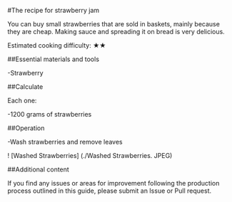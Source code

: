 #The recipe for strawberry jam

You can buy small strawberries that are sold in baskets, mainly because they are cheap. Making sauce and spreading it on bread is very delicious.

Estimated cooking difficulty: ★★

##Essential materials and tools

-Strawberry

##Calculate

Each one:

-1200 grams of strawberries

##Operation

-Wash strawberries and remove leaves

! [Washed Strawberries] (./Washed Strawberries. JPEG)

##Additional content

If you find any issues or areas for improvement following the production process outlined in this guide, please submit an Issue or Pull request.